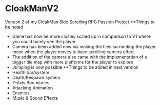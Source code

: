 # CloakManV2
Version 2 of my CloakMan Side Scrolling RPG Passion Project
**Things to be noted
- Game has now be more closley scaled up in comparison to V1 where you could barely see the player
- Camera has been added now via making the tiles surronding the player move when the player moves to have scrolling camera effect
- The addition of the camera also came with the implementation of a bigger tile map with more platforms for the player to explore
- Jumping is now possible
**Things to be added in next version
- Health bar/system
- Death/Respawn system
- Y-Axis Boundaries
- Attacking Animation
- Enemies
- Music & Sound Effects
